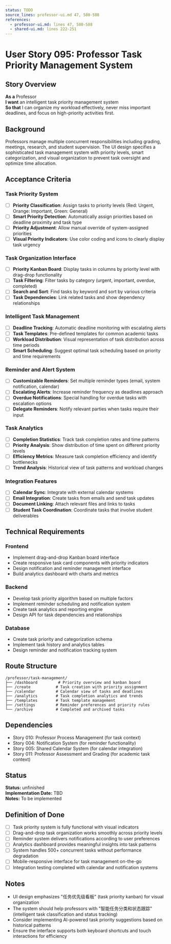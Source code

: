 ```yaml
---
status: TODO
source_lines: professor-ui.md 47, 580-588
references:
  - professor-ui.md: lines 47, 580-588
  - shared-ui.md: lines 222-251
---
```


# User Story 095: Professor Task Priority Management System

## Story Overview

**As a** Professor  
**I want** an intelligent task priority management system  
**So that** I can organize my workload effectively, never miss important deadlines, and focus on high-priority activities first.

## Background

Professors manage multiple concurrent responsibilities including grading, meetings, research, and student supervision. The UI design specifies a sophisticated task management system with priority levels, smart categorization, and visual organization to prevent task oversight and optimize time allocation.

## Acceptance Criteria

### Task Priority System
- [ ] **Priority Classification**: Assign tasks to priority levels (Red: Urgent, Orange: Important, Green: General)
- [ ] **Smart Priority Detection**: Automatically assign priorities based on deadline proximity and task type
- [ ] **Priority Adjustment**: Allow manual override of system-assigned priorities
- [ ] **Visual Priority Indicators**: Use color coding and icons to clearly display task urgency

### Task Organization Interface
- [ ] **Priority Kanban Board**: Display tasks in columns by priority level with drag-drop functionality
- [ ] **Task Filtering**: Filter tasks by category (urgent, important, overdue, completed)
- [ ] **Search and Sort**: Find tasks by keyword and sort by various criteria
- [ ] **Task Dependencies**: Link related tasks and show dependency relationships

### Intelligent Task Management
- [ ] **Deadline Tracking**: Automatic deadline monitoring with escalating alerts
- [ ] **Task Templates**: Pre-defined templates for common academic tasks
- [ ] **Workload Distribution**: Visual representation of task distribution across time periods
- [ ] **Smart Scheduling**: Suggest optimal task scheduling based on priority and time requirements

### Reminder and Alert System
- [ ] **Customizable Reminders**: Set multiple reminder types (email, system notification, calendar)
- [ ] **Escalating Alerts**: Increase reminder frequency as deadlines approach
- [ ] **Overdue Notifications**: Special handling for overdue tasks with escalation options
- [ ] **Delegate Reminders**: Notify relevant parties when tasks require their input

### Task Analytics
- [ ] **Completion Statistics**: Track task completion rates and time patterns
- [ ] **Priority Analysis**: Show distribution of time spent on different priority levels
- [ ] **Efficiency Metrics**: Measure task completion efficiency and identify bottlenecks
- [ ] **Trend Analysis**: Historical view of task patterns and workload changes

### Integration Features
- [ ] **Calendar Sync**: Integrate with external calendar systems
- [ ] **Email Integration**: Create tasks from emails and send task updates
- [ ] **Document Linking**: Attach relevant files and links to tasks
- [ ] **Student Task Coordination**: Coordinate tasks that involve student deliverables

## Technical Requirements

### Frontend
- Implement drag-and-drop Kanban board interface
- Create responsive task card components with priority indicators
- Design notification and reminder management interface
- Build analytics dashboard with charts and metrics

### Backend
- Develop task priority algorithm based on multiple factors
- Implement reminder scheduling and notification system
- Create task analytics and reporting engine
- Design API for task dependencies and relationships

### Database
- Create task priority and categorization schema
- Implement task history and analytics tables
- Design reminder and notification tracking system

## Route Structure
```
/professor/task-management/
├── /dashboard         # Priority overview and kanban board
├── /create           # Task creation with priority assignment
├── /calendar         # Calendar view of tasks and deadlines
├── /analytics        # Task completion analytics and trends
├── /templates        # Task template management
├── /settings         # Reminder preferences and priority rules
└── /archive          # Completed and archived tasks
```

## Dependencies
- Story 010: Professor Process Management (for task context)
- Story 004: Notification System (for reminder functionality)
- Story 005: Shared Calendar System (for calendar integration)
- Story 011: Professor Assessment and Grading (for academic task context)


## Status
**Status:** unfinished  
**Implementation Date:** TBD  
**Notes:** To be implemented
## Definition of Done
- [ ] Task priority system is fully functional with visual indicators
- [ ] Drag-and-drop task organization works smoothly across priority levels
- [ ] Reminder system delivers notifications according to user preferences
- [ ] Analytics dashboard provides meaningful insights into task patterns
- [ ] System handles 500+ concurrent tasks without performance degradation
- [ ] Mobile-responsive interface for task management on-the-go
- [ ] Integration testing completed with calendar and notification systems

## Notes
- UI design emphasizes "任务优先级看板" (task priority kanban) for visual organization
- The system should help professors with "智能任务分类和状态跟踪" (intelligent task classification and status tracking)
- Consider implementing AI-powered task priority suggestions based on historical patterns
- Ensure the interface supports both keyboard shortcuts and touch interactions for efficiency